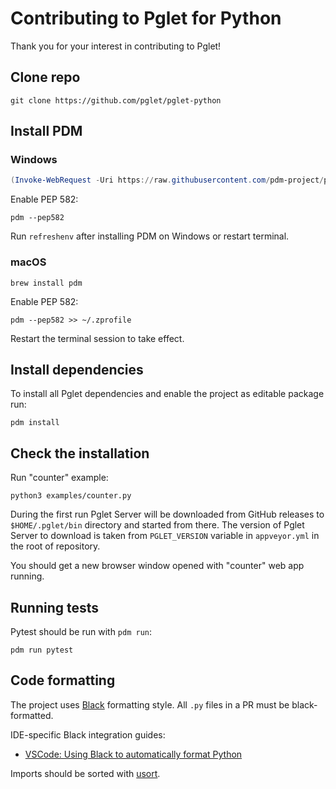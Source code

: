 # Contributing to Pglet for Python

Thank you for your interest in contributing to Pglet!

## Clone repo

```
git clone https://github.com/pglet/pglet-python
```

## Install PDM

### Windows

```powershell
(Invoke-WebRequest -Uri https://raw.githubusercontent.com/pdm-project/pdm/main/install-pdm.py -UseBasicParsing).Content | python -
```

Enable PEP 582:

```
pdm --pep582
```

Run `refreshenv` after installing PDM on Windows or restart terminal.

### macOS

```
brew install pdm
```

Enable PEP 582:

```
pdm --pep582 >> ~/.zprofile
```

Restart the terminal session to take effect.

## Install dependencies

To install all Pglet dependencies and enable the project as editable package run:

```
pdm install
```

## Check the installation

Run "counter" example:

```
python3 examples/counter.py
```

During the first run Pglet Server will be downloaded from GitHub releases to `$HOME/.pglet/bin` directory and started from there. The version of Pglet Server to download is taken from `PGLET_VERSION` variable in `appveyor.yml` in the root of repository.

You should get a new browser window opened with "counter" web app running.

## Running tests

Pytest should be run with `pdm run`:

```
pdm run pytest
```

## Code formatting

The project uses [Black](https://github.com/psf/black) formatting style. All `.py` files in a PR must be black-formatted.

IDE-specific Black integration guides:

* [VSCode: Using Black to automatically format Python](https://dev.to/adamlombard/how-to-use-the-black-python-code-formatter-in-vscode-3lo0)

Imports should be sorted with [usort](https://usort.readthedocs.io/en/stable/).
